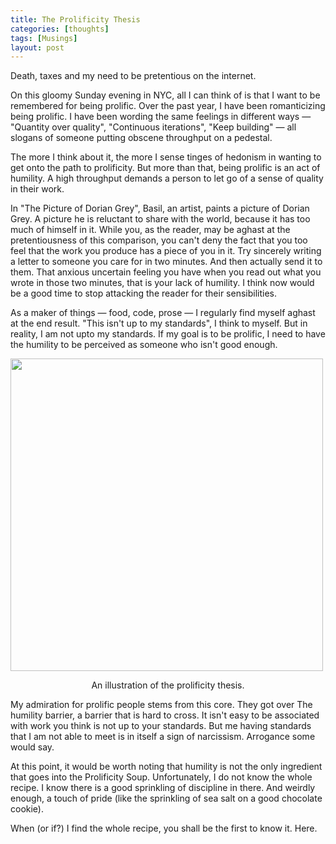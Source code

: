 ```yaml
---
title: The Prolificity Thesis
categories: [thoughts]
tags: [Musings]
layout: post
---
```


Death, taxes and my need to be pretentious on the internet.


On this gloomy Sunday evening in NYC, all I can think of is that I want to be remembered for being prolific. Over the past year, I have been romanticizing being prolific. I have been wording the same feelings in different ways — "Quantity over quality", "Continuous iterations", "Keep building" — all slogans of someone putting obscene throughput on a pedestal.

The more I think about it, the more I sense tinges of hedonism in wanting to get onto the path to prolificity. But more than that, being prolific is an act of humility. A high throughput demands a person to let go of a sense of quality in their work.

In "The Picture of Dorian Grey", Basil, an artist, paints a picture of Dorian Grey. A picture he is reluctant to share with the world, because it has too much of himself in it. While you, as the reader, may be aghast at the pretentiousness of this comparison, you can't deny the fact that you too feel that the work you produce has a piece of you in it. Try sincerely writing a letter to someone you care for in two minutes. And then actually send it to them. That anxious uncertain feeling you have when you read out what you wrote in those two minutes, that is your lack of humility. I think now would be a good time to stop attacking the reader for their sensibilities.

As a maker of things — food, code, prose — I regularly find myself aghast at the end result. "This isn't up to my standards", I think to myself. But in reality, I am not upto my standards. If my goal is to be prolific, I need to have the humility to be perceived as someone who isn't good enough.

<img src="https://i.imgur.com/eqmRUVV.png" height="500">
<p style="text-align:center"> An illustration of the prolificity thesis. </p>


My admiration for prolific people stems from this core. They got over The humility barrier, a barrier that is hard to cross. It isn't easy to be associated with work you think is not up to your standards. But me having standards that I am not able to meet is in itself a sign of narcissism. Arrogance some would say.

At this point, it would be worth noting that humility is not the only ingredient that goes into the Prolificity Soup. Unfortunately, I do not know the whole recipe. I know there is a good sprinkling of discipline in there. And weirdly enough, a touch of pride (like the sprinkling of sea salt on a good chocolate cookie).

When (or if?) I find the whole recipe, you shall be the first to know it. Here.





